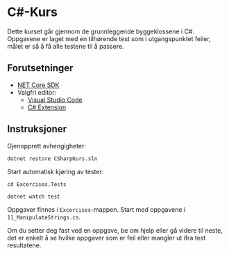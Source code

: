 # C#-Kurs

Dette kurset går gjennom de grunnleggende byggeklossene i C#. Oppgavene er laget med en tilhørende test som i utgangspunktet feiler, målet er så å få alle testene til å passere.

## Forutsetninger

- [NET Core SDK](https://www.microsoft.com/net/download)
- Valgfri editor:
    * [Visual Studio Code](https://code.visualstudio.com/Download)
    * [C# Extension](https://marketplace.visualstudio.com/items?itemName=ms-vscode.csharp)

## Instruksjoner

Gjenopprett avhengigheter:

```
dotnet restore CSharpKurs.sln
```

Start automatisk kjøring av tester:

```
cd Excercises.Tests

dotnet watch test
```

Oppgaver finnes i ```Excercises```-mappen. Start med oppgavene i `11_ManipulateStrings.cs`. 

Om du setter deg fast ved en oppgave, be om hjelp eller gå videre til neste, det er enkelt å se hvilke oppgaver som er feil eller mangler ut ifra test resultatene.